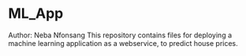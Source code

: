 # ML_App
Author: Neba Nfonsang
This repository contains files for deploying a machine learning application as a webservice, to predict house prices. 
